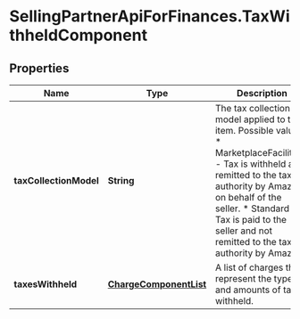 # SellingPartnerApiForFinances.TaxWithheldComponent

## Properties
Name | Type | Description | Notes
------------ | ------------- | ------------- | -------------
**taxCollectionModel** | **String** | The tax collection model applied to the item.  Possible values:  * MarketplaceFacilitator - Tax is withheld and remitted to the taxing authority by Amazon on behalf of the seller.  * Standard - Tax is paid to the seller and not remitted to the taxing authority by Amazon. | [optional] 
**taxesWithheld** | [**ChargeComponentList**](ChargeComponentList.md) | A list of charges that represent the types and amounts of taxes withheld. | [optional] 


